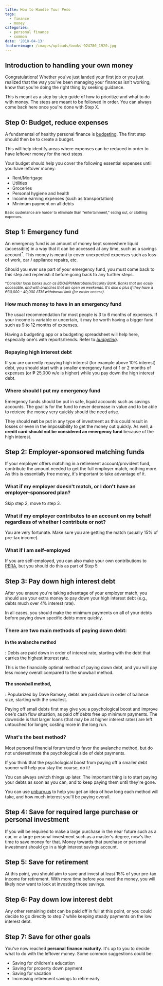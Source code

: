 ```yaml
---
title: How to Handle Your Peso
tags:
  - finance
  - money
categories:
  - personal finance
  - common
date: '2018-04-13'
featureimage: /images/uploads/books-924780_1920.jpg
---
```

## Introduction to handling your own money

Congratulations! Whether you've just landed your first job or you just realized that the way you've been managing your finances isn't working, know that you're doing the right thing by seeking guidance. 

This is meant as a step by step guide of how to prioritize and what to do with money. The steps are meant to be followed in order. You can always come back here once you're done with Step X.

<!--more-->

## Step 0: Budget, reduce expenses

A fundamental of healthy personal finance is [budgeting](<>). The first step should then be to create a budget.

This will help identify areas where expenses can be reduced in order to have leftover money for the next steps.

Your budget should help you cover the following essential expenses until you have leftover money:

* Rent/Mortgage
* Utilities
* Groceries
* Personal hygiene and health
* Income earning expenses (such as transportation)
* Minimum payment on all debts

<sup>Basic sustenance are harder to eliminate than "entertainment," eating out, or clothing expenses.</sup>

## Step 1: Emergency fund

An emergency fund is an amount of money kept somewhere liquid (accessible) in a way that it can be accessed at any time, such as a savings account<sup>*</sup>. This money is meant to cover unexpected expenses such as loss of work, car / appliance repairs, etc.

Should you ever use part of your emergency fund, you must come back to this step and replenish it before going back to any further steps.

<sup>*_Consider local banks such as BDO/BPI/Metrobank/Security Bank. Banks that are easily accessible, and with branches that are open on weekends. It's also a plus if they have a ₱30,000 - 40,000 ATM withdrawal limit (for easier access)._</sup>

### How much money to have in an emergency fund

The usual recommendation for most people is 3 to 6 months of expenses. If your income is variable or uncertain, it may be worth having a bigger fund such as 9 to 12 months of expenses.

Having a budgeting app or a budgeting spreadsheet will help here, especially one's with reports/trends. Refer to [_budgeting_](<>).

### Repaying high interest debt

If you are currently repaying high interest (for example above 10% interest) debt, you should start with a smaller emergency fund of 1 or 2 months of expenses (or ₱ 25,000 w/e is higher) while you pay down the high interest debt.

### Where should I put my emergency fund

Emergency funds should be put in safe, liquid accounts such as savings accounts. The goal is for the fund to never decrease in value and to be able to retrieve the money very quickly should the need arise.

They should **not** be put in any type of investment as this could result in losses or even in the impossibility to get the money out quickly. As well, **a credit card should not be considered an emergency fund** because of the high interest.

## Step 2: Employer-sponsored matching funds

If your employer offers matching in a retirement account/provident fund, contribute the amount needed to get the full employer match, nothing more. As this is essentially free money, it's important to take advantage of it.

### What if my employer doesn't match, or I don't have an employer-sponsored plan?

Skip step 2, move to step 3.

### What if my employer contributes to an account on my behalf regardless of whether I contribute or not?

You are very fortunate. Make sure you are getting the match (usually 15% of pre-tax income).

### What if I am self-employed

If you are self-employed, you can also make your own contributions to [PERA](/retirement/2018/04/13/what-is-pera.html), but you should do this as part of Step 5.

## Step 3: Pay down high interest debt

After you ensure you're taking advantage of your employer match, you should use your extra money to pay down your high interest debt (e.g., debts much over 4% interest rate).

In all cases, you should make the minimum payments on all of your debts before paying down specific debts more quickly.

### There are two main methods of paying down debt:

#### In the **avalanche method**

: Debts are paid down in order of interest rate, starting with the debt that carries the highest interest rate.

This is the financially optimal method of paying down debt, and you will pay less money overall compared to the snowball method.

#### The **snowball method**,

: Popularized by Dave Ramsey, debts are paid down in order of balance size, starting with the smallest.

Paying off small debts first may give you a psychological boost and improve one's cash flow situation, as paid off debts free up minimum payments. The downside is that larger loans (that may be at higher interest rates) are left untouched for longer, costing more in the long run.

### What's the best method?

Most personal financial forum tend to favor the avalanche method, but do not underestimate the psychological side of debt payments.

If you think that the psychological boost from paying off a smaller debt sooner will help you stay the course, do it!

You can always switch things up later. The important thing is to start paying your debts as soon as you can, and to keep paying them until they're gone.

You can use [unbury.us](unbury.us) to help you get an idea of how long each method will take, and how much interest you'll be paying overall.

## Step 4: Save for required large purchase or personal investment

If you will be required to make a large purchase in the near future such as a car, or a large personal investment such as a master's degree, now's the time to save money for that. Money towards that purchase or personal investment should go in a high interest savings account.

## Step 5: Save for retirement

At this point, you should aim to save and invest at least 15% of your pre-tax income for retirement. With more time before you need the money, you will likely now want to look at investing those savings.

## Step 6: Pay down low interest debt

Any other remaining debt can be paid off in full at this point, or you could decide to go directly to step 7 while keeping steady payments on the low interest debt.

## Step 7: Save for other goals

You've now reached **personal finance maturity**. It's up to you to decide what to do with the leftover money. Some common suggestions could be:

* Saving for children's education
* Saving for property down payment
* Saving for vacation
* Increasing retirement savings to retire early
